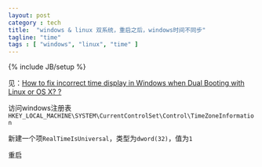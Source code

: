 ```yaml
---
layout: post
category : tech
title:  "windows & linux 双系统，重启之后，windows时间不同步"
tagline: "time"
tags : [ "windows", "linux", "time" ] 
---
```

{% include JB/setup %}

见：[How to fix incorrect time display in Windows when Dual Booting with Linux or OS X? ?](http://www.comptalks.com/how-to-fix-incorrect-time-display-in-Windows-when-dual-booting-with-Linux-or-OS-x/)

访问windows注册表``HKEY_LOCAL_MACHINE\SYSTEM\CurrentControlSet\Control\TimeZoneInformation``

新建一个项``RealTimeIsUniversal``，类型为``dword(32)``，值为``1``

重启
